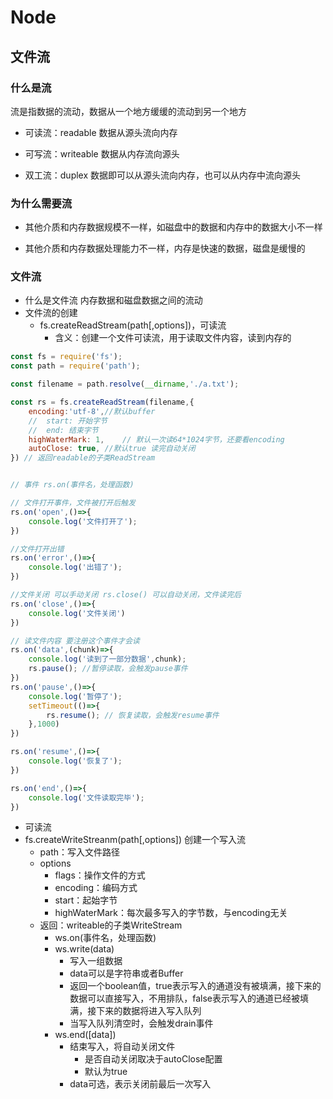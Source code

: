 # Node

## 文件流
 
### 什么是流
流是指数据的流动，数据从一个地方缓缓的流动到另一个地方

- 可读流：readable
数据从源头流向内存

- 可写流：writeable
数据从内存流向源头

- 双工流：duplex
数据即可以从源头流向内存，也可以从内存中流向源头

### 为什么需要流
- 其他介质和内存数据规模不一样，如磁盘中的数据和内存中的数据大小不一样

- 其他介质和内存数据处理能力不一样，内存是快速的数据，磁盘是缓慢的

### 文件流
- 什么是文件流
内存数据和磁盘数据之间的流动
- 文件流的创建
  - fs.createReadStream(path[,options])，可读流
    - 含义：创建一个文件可读流，用于读取文件内容，读到内存的
```js
const fs = require('fs');
const path = require('path');

const filename = path.resolve(__dirname,'./a.txt');

const rs = fs.createReadStream(filename,{
    encoding:'utf-8',//默认buffer
    //  start: 开始字节
    //  end: 结束字节
    highWaterMark: 1,    // 默认一次读64*1024字节，还要看encoding
    autoClose: true, //默认true 读完自动关闭
}) // 返回readable的子类ReadStream


// 事件 rs.on(事件名，处理函数)

// 文件打开事件，文件被打开后触发
rs.on('open',()=>{
    console.log('文件打开了');
})

//文件打开出错
rs.on('error',()=>{
    console.log('出错了');
})

//文件关闭 可以手动关闭 rs.close() 可以自动关闭，文件读完后
rs.on('close',()=>{
    console.log('文件关闭')
})

// 读文件内容 要注册这个事件才会读
rs.on('data',(chunk)=>{
    console.log('读到了一部分数据',chunk);
    rs.pause(); //暂停读取，会触发pause事件
})
rs.on('pause',()=>{
    console.log('暂停了');
    setTimeout(()=>{
        rs.resume(); // 恢复读取，会触发resume事件
    },1000)
})

rs.on('resume',()=>{
    console.log('恢复了');
})

rs.on('end',()=>{
    console.log('文件读取完毕');
})
```

- 可读流
- fs.createWriteStreanm(path[,options])  创建一个写入流
  - path：写入文件路径
  - options
    - flags：操作文件的方式
    - encoding：编码方式
    - start：起始字节
    - highWaterMark：每次最多写入的字节数，与encoding无关
  - 返回：writeable的子类WriteStream
    - ws.on(事件名，处理函数)
    - ws.write(data) 
      - 写入一组数据
      - data可以是字符串或者Buffer
      - 返回一个boolean值，true表示写入的通道没有被填满，接下来的数据可以直接写入，不用排队，false表示写入的通道已经被填满，接下来的数据将进入写入队列
      - 当写入队列清空时，会触发drain事件
    - ws.end([data]) 
      - 结束写入，将自动关闭文件
        - 是否自动关闭取决于autoClose配置
        - 默认为true
      - data可选，表示关闭前最后一次写入